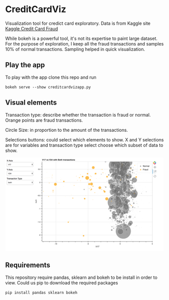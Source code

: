 # CreditCardViz
Visualization tool for credict card exploratory. Data is from Kaggle site
[Kaggle Credit Card Fraud](https://www.kaggle.com/mlg-ulb/creditcardfraud)

While bokeh is a powerful tool, it's not its expertise to paint large dataset. For the purpose of exploration, I keep all the fraud transactions and samples 10% of normal transactions. Sampling helped in quick visualization.

## Play the app
To play with the app clone this repo and run
```
bokeh serve --show creditcardvizapp.py
```

## Visual elements
Transaction type: describe whether the transaction is fraud or normal. Orange points are fraud transactions.

Circle Size: in proportion to the amount of the transactions.

Selections buttons: could select which elements to show. X and Y selections are for variables and transaction type select choose which subset of data to show.

![alt text](https://github.com/sophiarora/CreditCardViz/blob/master/vizboard_demo.png)



## Requirements

This repository require pandas, sklearn and bokeh to be install in order to view. Could us pip to download the required packages
```
pip install pandas sklearn bokeh
```
